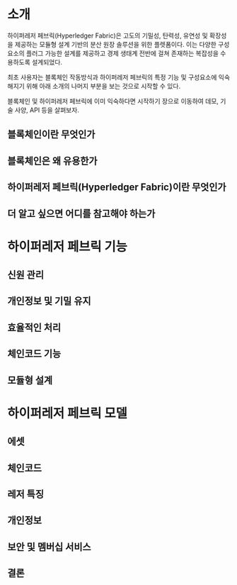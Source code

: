 # 소개
하이퍼레저 페브릭(Hyperledger Fabric)은 고도의 기밀성, 탄력성, 유연성 및 확장성을 제공하는 모듈형 설계 기반의 분산 원장 솔루션을 위한 플렛폼이다. 이는 다양한 구성요소의 플러그 가능한 설계를 제공하고 경제 생태계 전반에 걸쳐 존재하는 복잡성을 수용하도록 설계되었다.

최초 사용자는 블록체인 작동방식과 하이퍼레저 페브릭의 특정 기능 및 구성요소에 익숙해지기 위해 아래 소개의 나머지 부분을 보는 것으로 시작할 수 있다.

블록체인 및 하이퍼레저 페브릭에 이미 익숙하다면 시작하기 장으로 이동하여 데모, 기술 사양, API 등을 살펴보자.

## 블록체인이란 무엇인가

## 블록체인은 왜 유용한가

## 하이퍼레저 페브릭(Hyperledger Fabric)이란 무엇인가

## 더 알고 싶으면 어디를 참고해야 하는가

# 하이퍼레저 페브릭 기능

## 신원 관리

## 개인정보 및 기밀 유지

## 효율적인 처리

## 체인코드 기능

## 모듈형 설계

# 하이퍼레저 페브릭 모델

## 에셋

## 체인코드

## 레저 특징

## 개인정보

## 보안 및 멤버십 서비스

## 결론
